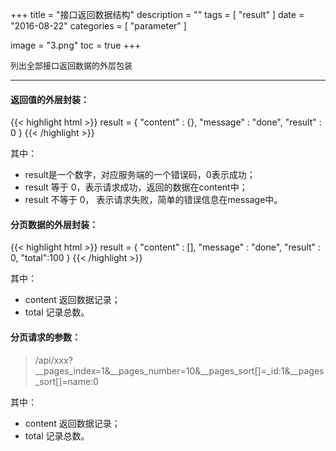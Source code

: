 +++
title = "接口返回数据结构"
description = ""
tags = [
    "result"
]
date = "2016-08-22"
categories = [
    "parameter"
]

image = "3.png" 
toc = true
+++

<font size=2>列出全部接口返回数据的外层包装</font>
***

#### 返回值的外层封装：

{{< highlight html >}}
result = {
    "content" : {},
    "message" : "done",
    "result" : 0
}
{{< /highlight >}}

<!--more-->

其中：

* result是一个数字，对应服务端的一个错误码，0表示成功；
* result 等于 0，表示请求成功，返回的数据在content中；
* result 不等于 0， 表示请求失败，简单的错误信息在message中。


#### 分页数据的外层封装：

{{< highlight html >}}
result = {
    "content" : [],
    "message" : "done",
    "result" : 0,
    "total":100
}
{{< /highlight >}}

其中：

* content 返回数据记录；
* total 记录总数。


#### 分页请求的参数：

> /api/xxx?\__pages_index=1&__pages_number=10&\__pages_sort[]=_id:1&\__pages_sort[]=name:0

其中：

* content 返回数据记录；
* total 记录总数。